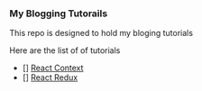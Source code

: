 ### My Blogging Tutorails

This repo is designed to hold my bloging tutorials

Here are the list of of tutorials

- [] [React Context](/react_context/)
- [] [React Redux](/react_redux/)
